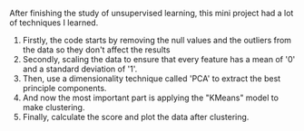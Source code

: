 After finishing the study of unsupervised learning, this mini project had a lot of techniques I learned.
1. Firstly, the code starts by removing the null values and the outliers from the data so they don't affect
the results
2. Secondly, scaling the data to ensure that every feature has a mean of '0' and  a standard deviation of '1'.
3. Then, use a dimensionality technique called 'PCA' to extract the best principle components.
4. And now the most important part is applying the "KMeans" model to make clustering.
5. Finally, calculate the score and plot the data after clustering.
